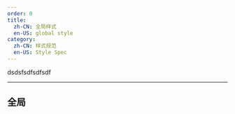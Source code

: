 ```yaml
---
order: 0
title: 
  zh-CN: 全局样式
  en-US: global style
category:
  zh-CN: 样式规范
  en-US: Style Spec
---
```


dsdsfsdfsdfsdf

---

## 全局
